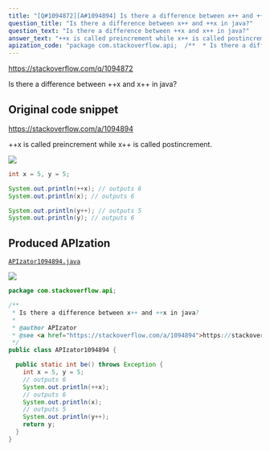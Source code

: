 ```yaml
---
title: "[Q#1094872][A#1094894] Is there a difference between x++ and ++x in java?"
question_title: "Is there a difference between x++ and ++x in java?"
question_text: "Is there a difference between ++x and x++ in java?"
answer_text: "++x is called preincrement while x++ is called postincrement."
apization_code: "package com.stackoverflow.api;  /**  * Is there a difference between x++ and ++x in java?  *  * @author APIzator  * @see <a href=\"https://stackoverflow.com/a/1094894\">https://stackoverflow.com/a/1094894</a>  */ public class APIzator1094894 {    public static int be() throws Exception {     int x = 5, y = 5;     // outputs 6     System.out.println(++x);     // outputs 6     System.out.println(x);     // outputs 5     System.out.println(y++);     return y;   } }"
---
```


https://stackoverflow.com/q/1094872

Is there a difference between ++x and x++ in java?



## Original code snippet

https://stackoverflow.com/a/1094894

++x is called preincrement while x++ is called postincrement.

<div class="code-logo"><img src="/stackoverflow.png" /></div>

```java
int x = 5, y = 5;

System.out.println(++x); // outputs 6
System.out.println(x); // outputs 6

System.out.println(y++); // outputs 5
System.out.println(y); // outputs 6
```

## Produced APIzation

[`APIzator1094894.java`](https://github.com/pasqualesalza/apization-temp/raw/main/data/search/APIzator1094894.java)

<div class="code-logo"><img src="/apizator.png" /></div>

```java
package com.stackoverflow.api;

/**
 * Is there a difference between x++ and ++x in java?
 *
 * @author APIzator
 * @see <a href="https://stackoverflow.com/a/1094894">https://stackoverflow.com/a/1094894</a>
 */
public class APIzator1094894 {

  public static int be() throws Exception {
    int x = 5, y = 5;
    // outputs 6
    System.out.println(++x);
    // outputs 6
    System.out.println(x);
    // outputs 5
    System.out.println(y++);
    return y;
  }
}

```